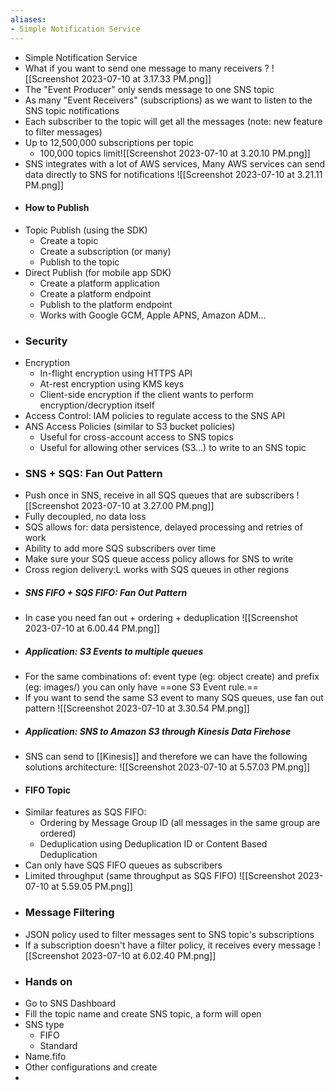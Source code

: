 ```yaml
---
aliases:
- Simple Notification Service
---
```


- Simple Notification Service
- What if you want to send one message to many receivers ?
	  ![[Screenshot 2023-07-10 at 3.17.33 PM.png]]
- The "Event Producer" only sends message to one SNS topic
- As many "Event Receivers" (subscriptions) as we want to listen to the SNS topic notifications
- Each subscriber to the topic will get all the messages (note: new feature to filter messages)
- Up to 12,500,000 subscriptions per topic
	- 100,000 topics limit![[Screenshot 2023-07-10 at 3.20.10 PM.png]]
- SNS integrates with a lot of AWS services, Many AWS services can send data directly to SNS for notifications
	  ![[Screenshot 2023-07-10 at 3.21.11 PM.png]]
- #### How to Publish
- Topic Publish (using the SDK)
	- Create a topic
	- Create a subscription (or many)
	- Publish to the topic
- Direct Publish (for mobile app SDK)
	- Create a platform application
	- Create a platform endpoint
	- Publish to the platform endpoint
	- Works with Google GCM, Apple APNS, Amazon ADM...
- ### Security
- Encryption
	- In-flight encryption using HTTPS API
	- At-rest encryption using KMS keys
	- Client-side encryption if the client wants to perform encryption/decryption itself
- Access Control: IAM policies to regulate access to the SNS API
- ANS Access Policies (similar to S3 bucket policies)
	- Useful for cross-account access to SNS topics
	- Useful for allowing other services (S3...) to write to an SNS topic
- ### SNS + SQS: Fan Out Pattern
- Push once in SNS, receive in all SQS queues that are subscribers
	  ![[Screenshot 2023-07-10 at 3.27.00 PM.png]]
- Fully decoupled, no data loss
- SQS allows for: data persistence, delayed processing and retries of work
- Ability to add more SQS subscribers over time
- Make sure your SQS queue access policy allows for SNS to write
- Cross region delivery:L works with SQS queues in other regions
- ##### SNS FIFO + SQS FIFO: Fan Out Pattern
- In case you need fan out + ordering + deduplication
	  ![[Screenshot 2023-07-10 at 6.00.44 PM.png]]
- ##### Application: S3 Events to multiple queues
- For the same combinations of: event type (eg: object create) and prefix (eg: images/) you can only have ==one S3 Event rule.==
- If you want to send the same S3 event to many SQS queues, use fan out pattern
	  ![[Screenshot 2023-07-10 at 3.30.54 PM.png]]
- ##### Application: SNS to Amazon S3 through Kinesis Data Firehose
- SNS can send to [[Kinesis]] and therefore we can have the following solutions architecture:
	  ![[Screenshot 2023-07-10 at 5.57.03 PM.png]]
- #### FIFO Topic
- Similar features as SQS FIFO:
	- Ordering by Message Group ID (all messages in the same group are ordered)
	- Deduplication using Deduplication ID or Content Based Deduplication
- Can only have SQS FIFO queues as subscribers
- Limited throughput (same throughput as SQS FIFO)
	  ![[Screenshot 2023-07-10 at 5.59.05 PM.png]]
- ### Message Filtering
- JSON policy used to filter messages sent to SNS topic's subscriptions
- If a subscription doesn't have a filter policy, it receives every message
	  ![[Screenshot 2023-07-10 at 6.02.40 PM.png]]
- ### Hands on
- Go to SNS Dashboard
- Fill the topic name and create SNS topic, a form will open
- SNS type
	- FIFO
	- Standard
- Name.fifo
- Other configurations and create
- 